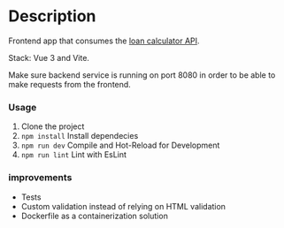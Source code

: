 # Description

Frontend app that consumes the [loan calculator API](https://github.com/Abdelsalam-Megahed/loan-calculator-service).

Stack: Vue 3 and Vite.

Make sure backend service is running on port 8080 in order to be able to make requests from the frontend.

### Usage

1. Clone the project
2. `npm install` Install dependecies
3. `npm run dev` Compile and Hot-Reload for Development
4. `npm run lint` Lint with EsLint

### improvements

- Tests
- Custom validation instead of relying on HTML validation
- Dockerfile as a containerization solution